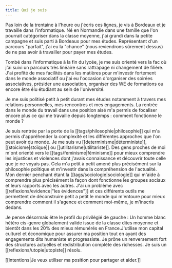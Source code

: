 ```yaml
---
title: Qui je suis
---
```


Pas loin de la trentaine à l'heure ou j'écris ces lignes, je vis à Bordeaux et je travaille dans l'informatique. Né en Normandie dans une famille que l'on pourrait catégoriser dans la classe moyenne, j'ai grandi dans la petite campagne et suis parti à Bordeaux pour mes études. Représentant d'un parcours "parfait", j'ai eu la "chance" (nous reviendrons sûrement dessus) de ne pas avoir à travailler pour payer mes études.

Tombé dans l'informatique à la fin du lycée, je me suis orienté vers la fac où j'ai suivi un parcours très linéaire sans rattrapage ni changement de filière.
J'ai profité de mes facilités dans les matières pour m'investir fortement dans le monde associatif ou j'ai eu l'occasion d'organiser des soirées associatives, présider une association, organiser des WE de formations ou encore être élu étudiant au sein de l'université.

Je me suis politisé petit à petit durant mes études notamment à travers mes relations personnelles, mes rencontres et mes engagements. La rentrée dans le monde du travail dans une position aisé m'a permis de focaliser encore plus ce qui me travaille depuis longtemps : comment fonctionne le monde ?

Je suis rentrée par la porte de la [[tags/philosophie|philosophie]] qui m'a permis d'appréhender la complexité et les différentes approches que l'on peut avoir du monde. Je me suis vu [[determinisme|déterministe]], [[stoicisme|stoïque]] ou [[utilitarisme|utilitariste]]. Des gens proches de moi m'ont orienté vers le [[tags/feminisme|féminisme]] pour mieux comprendre les injustices et violences dont j'avais connaissance et découvrir toute celle que je ne voyais pas. Cela m'a petit à petit amené plus précisément sur la philosophie politique et m'investir dans la compréhension de l'actualité. Mon dernier penchant étant la [[tags/sociologie|sociologie]] qui m'aide à comprendre plus précisément la façon dont fonctionne les groupes sociaux et leurs rapports avec les autres. J'ai un problème avec [[reflexions/evidence|"les évidences"]] et ces différents outils me permettent de déconstruire petit a petit le monde qui m'entoure pour mieux comprendre comment il s'agence et comment moi-même, je m'inscris dedans.

Je pense désormais être le profil du privilégié de gauche : Un homme blanc hétéro cis-genre globalement valide issue de la classe dites moyenne et bientôt dans les 20% des mieux rémunérés en France.J'utilise mon capital culturel et économique pour assurer ma position tout en ayant des engagements dits humaniste et progressiste. Je prône un renversement fort des structures actuelles et redistribution complète des richesses. Je suis un [[reflexions/utopie|utopiste]] résolu.

[[intentions|Je veux utiliser ma position pour partager et aider.]]
